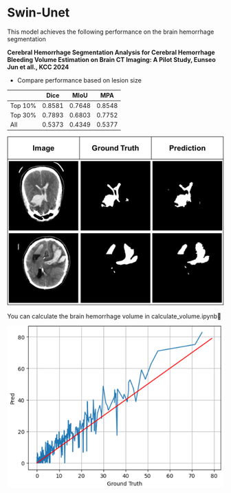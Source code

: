 # Swin-Unet

This model achieves the following performance on the brain hemorrhage segmentation

**Cerebral Hemorrhage Segmentation Analysis for Cerebral Hemorrhage Bleeding Volume Estimation on Brain CT Imaging: A Pilot Study, Eunseo Jun et all., KCC 2024**

- Compare performance based on lesion size

|  | Dice | MIoU | MPA |
| --- | --- | --- | --- |
| Top 10% | 0.8581 | 0.7648 | 0.8548 |
| Top 30% | 0.7893 | 0.6803 | 0.7752 |
| All | 0.5373 | 0.4349 | 0.5377 |

<img src="images/Untitled.png" alt="Untitled" width="600">


You can calculate the brain hemorrhage volume in calculate_volume.ipynb🧠

<img src="images/hemorrahage_volume_estimation.png" alt="Untitled" width="600"> 

